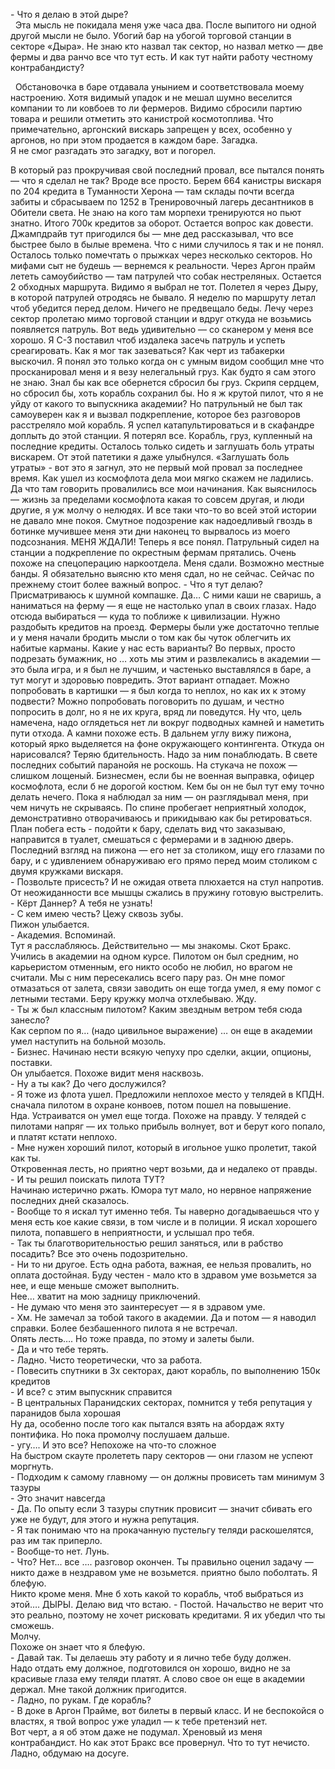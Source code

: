 
\- Что я делаю в этой дыре?  
&nbsp;&nbsp;Эта мысль не покидала меня уже часа два.
После выпитого ни одной другой мысли не было. Убогий бар на убогой торговой станции в секторе «Дыра». Не знаю кто назвал так сектор, но назвал метко — две фермы и два ранчо все что тут есть. И как тут найти работу честному контрабандисту?


&nbsp;&nbsp;Обстановочка в баре отдавала унынием и соответствовала моему настроению.
Хотя видимый упадок и не мешал шумно веселится компании то ли ковбоев то ли фермеров.
Видимо сбросили партию товара и решили отметить это канистрой космотоплива. 
Что примечательно, аргонский вискарь запрещен у всех, особенно у аргонов, но при этом продается в каждом баре.
Загадка.  
Я не смог разгадать это загадку, вот и погорел.


В который раз прокручивая свой последний провал, все пытался понять — что я сделал не так?
Вроде все просто.
Берем 664 канистры вискаря по 204 кредита в Туманности Херона — там склады почти всегда забиты и сбрасываем по 1252 в Тренировочный лагерь десантников в Обители света.
Не знаю на кого там морпехи тренируются но пьют знатно.
Итого 700к кредитов за оборот.
Остается вопрос как довести.
Джампдрайв тут пригодился бы — мне дед рассказывал, что все быстрее было в былые времена.
Что с ними случилось я так и не понял.
Осталось только помечтать о прыжках через несколько секторов.
Но мифами сыт не будешь — вернемся к реальности.
Через Аргон прайм лететь самоубийство — там патрулей что собак нестреляных.
Остается 2 обходных маршрута.
Видимо я выбрал не тот.
Полетел я через Дыру, в которой патрулей отродясь не бывало.
Я неделю по маршруту летал чтоб убедится перед делом.
Ничего не предвещало беды.
Лечу через сектор пролетаю мимо торговой станции и вдруг откуда не возьмись появляется патруль.
Вот ведь удивительно — со сканером у меня все хорошо.
Я С-3 поставил чтоб издалека засечь патруль и успеть среагировать.
Как я мог так зазеваться?
Как черт из табакерки выскочил.
Я понял это только когда он с умным видом сообщил мне что просканировал меня и я везу нелегальный груз.
Как будто я сам этого не знаю.
Знал бы как все обернется сбросил бы груз.
Скрипя сердцем, но сбросил бы, хоть корабль сохранил бы.
Но я ж крутой пилот, что я не уйду от какого то выпускника академии?
Но патрульный не был так самоуверен как я и вызвал подкрепление, которое без разговоров расстреляло мой корабль.
Я успел катапультироваться и в скафандре доплыть до этой станции.
Я потерял все. Корабль, груз, купленный на последние кредиты.
Осталось только сидеть и заглушать боль утраты вискарем.
От этой патетики я даже улыбнулся.
«Заглушать боль утраты» - вот это я загнул, это не первый мой провал за последнее время.
Как ушел из космофлота дела мои мягко скажем не ладились.
Да что там говорить провалились все мои начинания.
Как выяснилось — жизнь за пределами космофлота какая то совсем другая, и люди другие, я уж молчу о нелюдях. 
И все таки что-то во всей этой истории не давало мне покоя. Смутное подозрение как надоедливый гвоздь в ботинке мучившее меня эти дни наконец то вырвалось из моего подсознания.
МЕНЯ ЖДАЛИ!
Теперь я все понял.
Патрульный сидел на станции а подкрепление по окрестным фермам прятались.
Очень похоже на спецоперацию наркоотдела.
Меня сдали.
Возможно местные банды.
Я обязательно выясню кто меня сдал, но не сейчас.
Сейчас по прежнему стоит более важный вопрос.
\- Что я тут делаю?
Присматриваюсь к шумной компашке.
Да… С ними каши не сваришь, а наниматься на ферму — я еще не настолько упал в своих глазах.
Надо отсюда выбираться — куда то поближе к цивилизации.
Нужно раздобыть кредитов на проезд.
Фермеры были уже достаточно теплые и у меня начали бродить мысли о том как бы чуток облегчить их набитые карманы.
Какие у нас есть варианты?
Во первых, просто подрезать бумажник, но … хоть мы этим и развлекались в академии — это была игра, и я был не лучшим, и частенько выставлялся в баре, а тут могут и здоровью повредить. Этот вариант отпадает.
Можно попробовать в картишки — я был когда то неплох, но как их к этому подвести?
Можно попробовать поговорить по душам, и честно попросить в долг, но я не их круга, вряд ли поведутся.
Ну что, цель намечена, надо оглядеться нет ли вокруг подводных камней и наметить пути отхода.
А камни похоже есть.
В дальнем углу вижу пижона, который ярко выделяется на фоне окружающего контингента.
Откуда он нарисовался?
Теряю бдительность.
Надо за ним понаблюдать.
В свете последних событий паранойя не роскошь.
На стукача не похож — слишком лощеный.
Бизнесмен, если бы не военная выправка, офицер космофлота, если б не дорогой костюм.
Кем бы он не был тут ему точно делать нечего.
Пока я наблюдал за ним — он разглядывал меня, при чем ничуть не скрываясь.
По спине пробегает неприятный холодок, демонстративно отворачиваюсь и прикидываю как бы ретироваться.
План побега есть - подойти к бару, сделать вид что заказываю, направится в туалет, смешаться с фермерами и в заднюю дверь.
Последний взгляд на пижона — его нет за столиком, ищу его глазами по бару, и с удивлением обнаруживаю его прямо перед моим столиком с двумя кружками вискаря.  
\- Позвольте присесть? И не ожидая ответа плюхается на стул напротив.  
От неожиданности все мышцы сжались в пружину готовую выстрелить.  
\- Кёрт Даннер? А тебя не узнать!  
\- С кем имею честь? Цежу сквозь зубы.  
Пижон улыбается.  
\- Академия. Вспоминай.  
Тут я расслабляюсь. Действительно — мы знакомы. Скот Бракс.  
Учились в академии на одном курсе.
Пилотом он был средним, но карьеристом отменным, его никто особо не любил, но врагом не считали.
Мы с ним пересекались всего пару раз.
Он мне помог отмазаться от залета, связи заводить он еще тогда умел, я ему помог с летными тестами. 
Беру кружку молча отхлебываю. Жду.  
\- Ты ж был классным пилотом? Каким звездным ветром тебя сюда занесло?  
Как серпом по я… (надо цивильное выражение) … он еще в академии умел наступить на больной мозоль.  
\- Бизнес. Начинаю нести всякую чепуху про сделки, акции, опционы, поставки.  
Он улыбается. Похоже видит меня насквозь.  
\- Ну а ты как? До чего дослужился?  
\- Я тоже из флота ушел. Предложили неплохое место у телядей в КПДН. сначала пилотом в охране конвоев, потом пошел на повышение.  
Нда. Устраиватся он умел еще тогда. Похоже на правду. У телядей с пилотами напряг — их только прибыль волнует, вот и берут кого попало, и платят кстати неплохо.  
\- Мне нужен хороший пилот, который в игольное ушко пролетит, такой как ты.  
Откровенная лесть, но приятно черт возьми, да и недалеко от правды.  
\- И ты решил поискать пилота ТУТ?  
Начинаю истерично ржать. Юмора тут мало, но нервное напряжение последних дней сказалось.  
\- Вообще то я искал тут именно тебя. Ты наверно догадываешься что у меня есть кое какие связи, в том числе и в полиции. Я искал хорошего пилота, попавшего в неприятности, и услышал про тебя.  
\- Так ты благотворительностью решил заняться, или в рабство посадить? Все это очень подозрительно.  
\- Ни то ни другое. Есть одна работа, важная, ее нельзя провалить, но оплата достойная. Буду честен - мало кто в здравом уме возьмется за нее, и еще меньше сможет выполнить.  
Нее… хватит на мою задницу приключений.  
\- Не думаю что меня это заинтересует — я в здравом уме.  
\- Хм. Не замечал за тобой такого в академии. Да и потом — я наводил справки. Более безбашенного пилота я не встречал.  
Опять лесть…. Но тоже правда, по этому и залеты были.  
\- Да и что тебе терять.  
\- Ладно. Чисто теоретически, что за работа.  
\- Повесить спутники в 3х секторах, дают корабль, по выполнению 150к кредитов  
\- И все? с этим выпускник справится  
\- В центральных Паранидских секторах, помнится у тебя репутация у паранидов была хорошая  
Ну да, особенно после того как пытался взять на абордаж яхту понтифика. Но пока промолчу послушаем дальше.  
\- угу…. И это все? Непохоже на что-то сложное  
На быстром скауте пролететь пару секторов — они глазом не успеют моргнуть.  
\- Подходим к самому главному — он должны провисеть там минимум 3 тазуры  
\- Это значит навсегда  
\- Да. По опыту если 3 тазуры спутник провисит — значит сбивать его уже не будут, для этого и нужна репутация.  
\- Я так понимаю что на прокачанную пустельгу теляди раскошелятся, раз им так приперло.  
\- Вообще-то нет. Лунь.  
\- Что? Нет... все …. разговор окончен. Ты правильно оценил задачу — никто даже в нездравом уме не возьмется. приятно было поболтать.
Я блефую.  
Никто кроме меня.
Мне б хоть какой то корабль, чтоб выбраться из этой…. ДЫРЫ.
Делаю вид что встаю.
\- Постой. Начальство не верит что это реально, поэтому не хочет рисковать кредитами. Я их убедил что ты сможешь.  
Молчу.  
Похоже он знает что я блефую.  
\- Давай так. Ты делаешь эту работу и я лично тебе буду должен.  
Надо отдать ему должное, подготовился он хорошо, видно не за красивые глаза ему теляди платят. А слово свое он еще в академии держал. Мне такой должник пригодится.  
\- Ладно, по рукам. Где корабль?  
\- В доке в Аргон Прайме, вот билеты в первый класс.
И не беспокойся о властях, я твой вопрос уже уладил — к тебе претензий нет.  
Вот черт, а я об этом даже не подумал.
Хреновый из меня контрабандист.
Но как этот Бракс все провернул.
Что то тут нечисто.
Ладно, обдумаю на досуге.


